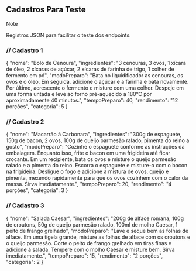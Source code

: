 ## Cadastros Para Teste
> [!NOTE]
> Registros JSON para facilitar o teste dos endpoints.
> 
### // Cadastro 1
{
  "nome": "Bolo de Cenoura",
  "ingredientes": "3 cenouras, 3 ovos, 1 xícara de óleo, 2 xícaras de açúcar, 2 xícaras de farinha de trigo, 1 colher de fermento em pó",
  "modoPreparo": "Bata no liquidificador as cenouras, os ovos e o óleo. Em seguida, adicione o açúcar e a farinha e bata novamente. Por último, acrescente o fermento e misture com uma colher. Despeje em uma forma untada e leve ao forno pré-aquecido a 180°C por aproximadamente 40 minutos.",
  "tempoPreparo": 40,
  "rendimento": "12 porções",
  "categoria": 5
}

### // Cadastro 2
{
  "nome": "Macarrão à Carbonara",
  "ingredientes": "300g de espaguete, 150g de bacon, 2 ovos, 100g de queijo parmesão ralado, pimenta do reino a gosto",
  "modoPreparo": "Cozinhe o espaguete conforme as instruções da embalagem. Enquanto isso, frite o bacon em uma frigideira até ficar crocante. Em um recipiente, bata os ovos e misture o queijo parmesão ralado e a pimenta do reino. Escorra o espaguete e misture-o com o bacon na frigideira. Desligue o fogo e adicione a mistura de ovos, queijo e pimenta, mexendo rapidamente para que os ovos cozinhem com o calor da massa. Sirva imediatamente.",
  "tempoPreparo": 20,
  "rendimento": "4 porções",
  "categoria": 3
}

### // Cadastro 3
{
  "nome": "Salada Caesar",
  "ingredientes": "200g de alface romana, 100g de croutons, 50g de queijo parmesão ralado, 100ml de molho Caesar, 1 peito de frango grelhado",
  "modoPreparo": "Lave e seque bem as folhas de alface. Em uma tigela grande, misture as folhas de alface com os croutons e o queijo parmesão. Corte o peito de frango grelhado em tiras finas e adicione à salada. Tempere com o molho Caesar e misture bem. Sirva imediatamente.",
  "tempoPreparo": 15,
  "rendimento": "2 porções",
  "categoria": 2
}
